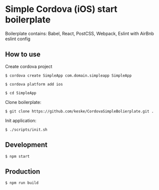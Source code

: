 # Simple Cordova (iOS) start boilerplate

Boilerplate contains: Babel, React, PostCSS, Webpack, Eslint with AirBnb eslint config

## How to use

Create cordova project

`$ cordova create SimpleApp com.domain.simpleapp SimpleApp`

`$ cordova platform add ios `

`$ cd SimpleApp`

Clone boilerplate:

`$ git clone https://github.com/keske/CordovaSimpleBolierplate.git .`

Init application:

`$ ./scripts/init.sh`

## Development

`$ npm start`

## Production

`$ npm run build`
